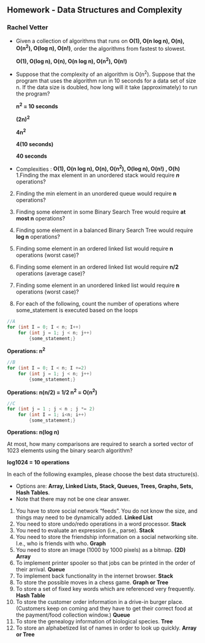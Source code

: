 ## Homework - Data Structures and Complexity
### Rachel Vetter

- Given a collection of algorithms that runs on **O(1), O(n log n), O(n), O(n<sup>2</sup>), O(log n), O(n!)**, order the algorithms from fastest to slowest.
     
     **O(1), O(log n), O(n), O(n log n), O(n<sup>2</sup>), O(n!)**

- Suppose that the complexity of an algorithm is O(n<sup>2</sup>). Suppose that the program that uses the algorithm run in 10 seconds for a data set of size n. If the data size is doubled, how long will it take (approximately) to run the program? 
    
    **n<sup>2</sup> = 10 seconds**
    
    **(2n)<sup>2</sup>**
    
    **4n<sup>2</sup>**
    
    **4(10 seconds)**
    
    **40 seconds**

- Complexities : **O(1), O(n log n), O(n), O(n<sup>2</sup>), O(log n), O(n!) , O(h)**
1.Finding the max element in an unordered stack would require _**n**_ operations?
2. Finding the min element in an unordered queue would require __**n**__ operations?
3. Finding some element in some Binary Search Tree would require __**at most n**__ operations?
4. Finding some element in a balanced Binary Search Tree would require __**log n**__ operations?
5. Finding some element in an ordered linked list would require __**n**__ operations (worst case)?
6. Finding some element in an ordered linked list would require __**n/2**__ operations (average case)?
7. Finding some element in an unordered linked list would require __**n**__ operations (worst case)?


8. For each of the following, count the number of operations where some_statement is executed based on the loops

```cpp
//A
for (int I = 0; I < n; I++)
    for (int j = 1; j < n; j++)
        {some_statement;}
```
**Operations: n<sup>2</sup>**

```cpp
//B
for (int I = 0; I < n; I +=2)
    for (int j = 1; j < n; j++)
        {some_statement;}
```
**Operations: n(n/2) = 1/2 n<sup>2</sup> =  O(n<sup>2</sup>)**

```cpp
//C
for (int j = 1 ; j < n ; j *= 2)
    for (int I = 1; i<n; i++)
        {some_statement;} 
```
**Operations: n(log n)**

At most, how many comparisons are required to search a sorted vector of 1023 elements using the binary
search algorithm?

**log1024 = 10 operations**

In each of the following examples, please choose the best data structure(s).
- Options are: **Array, Linked Lists, Stack, Queues, Trees, Graphs, Sets, Hash Tables**. 
- Note that there may not be one clear answer.

1. You have to store social network “feeds”. You do not know the size, and things may need to be dynamically added.
**Linked List**
2. You need to store undo/redo operations in a word processor.
**Stack**
3. You need to evaluate an expression (i.e., parse).
**Stack**
4. You need to store the friendship information on a social networking site. I.e., who is friends with who.
**Graph**
5. You need to store an image (1000 by 1000 pixels) as a bitmap.
**(2D) Array**
6. To implement printer spooler so that jobs can be printed in the order of their arrival.
**Queue**
7. To implement back functionality in the internet browser.
**Stack**
8. To store the possible moves in a chess game.
**Graph or Tree**
9. To store a set of fixed key words which are referenced very frequently.
**Hash Table**
10. To store the customer order information in a drive-in burger place. (Customers keep on coming and they have to get their correct food at the payment/food collection window.)
**Queue**
11. To store the genealogy information of biological species.
**Tree**
12. To store an alphabetized list of names in order to look up quickly.
**Array or Tree**

